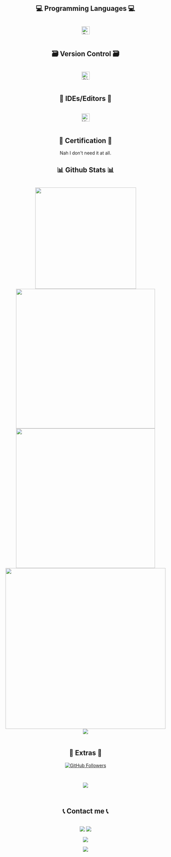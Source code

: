 <h2 align="center">💻 Programming Languages 💻</h2>
<br>
<div align="center">
    <div>
        <img src="https://img.shields.io/badge/c++-%2300599C.svg?style=for-the-badge&logo=c%2B%2B&logoColor=white" alt="C++" height="25" />
    </div>
</div>
<br>

<h2 align="center">🗃 Version Control 🗃</h2>
<br>
<div align="center">
    <div>
        <img src="https://img.shields.io/badge/github-%23121011.svg?style=for-the-badge&logo=github&logoColor=white" alt="Github" height="25" />
    </div>
<br>

<h2 align="center">🧰 IDEs/Editors 🧰</h2>
<br>
<div align="center">
    <div>
        <img src="https://img.shields.io/badge/Visual%20Studio-5C2D91.svg?style=for-the-badge&logo=visual-studio&logoColor=white" alt="Visual studio" height="25" />
    </div>
</div>
<br>

<h2 align="center">📜 Certification 📜</h2>
Nah I don't need it at all.

<h2 align="center">📊 Github Stats 📊</h2>
<br>
<div align="center">
    <img width="315" src="https://github-readme-stats.vercel.app/api/top-langs/?username=Kendyspas&layout=compact&theme=algolia"/>
    <img width="434" src="https://github-readme-stats.vercel.app/api?username=Kendyspas&show_icons=true&theme=radical" />
    <img width="434" src="https://github-readme-stats.vercel.app/api?username=Kendyspas&hide=contribs,prs&theme=synthwave" />
    <img width="500" src="https://github-readme-streak-stats.herokuapp.com/?user=Kendyspas&theme=algolia&background=0d1117&hide_border=true\" />
    <img src="http://github-profile-summary-cards.vercel.app/api/cards/productive-time?username=Kendyspas&theme=github_dark&utcOffset=7"/>
</div>
<br>

<h2 align="center">📝 Extras 📝</h2>
<a href="https://github.com/Kendyspas?tab=followers">
    <img src="https://img.shields.io/github/followers/Kendyspas?label=Followers&logo=GitHub&style=for-the-badge" alt="GitHub Followers" />
  </a>
  
 </p>
 <br>
  <p>
  <img src="https://github-profile-trophy.vercel.app/?username=Kendyspas&theme=onedark&column=3&margin-w=15&margin-h=15" />
  </p>
  <br>
</details>

<h2 align="center">📞 Contact me 📞</h2>
<br>
<div align="center">
    <a href="https://www.facebook.com/kendy.spas/" target="top"><img src="https://img.shields.io/badge/Facebook-%231877F2.svg?style=for-the-badge&logo=Facebook&logoColor=white"></a>
    <a href="mailto:pkhoa2086@gmail.com" target="blank"><img src="https://img.shields.io/badge/Gmail-D14836?style=for-the-badge&logo=gmail&logoColor=white"></a>
</div>




![](https://komarev.com/ghpvc/?username=Kendyspas&style=plastic&color=brightgreen)

<div align="center">
    <img src="https://raw.githubusercontent.com/rodrigograca31/rodrigograca31/master/matrix.svg">
</div>
